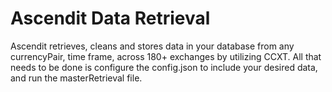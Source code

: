 # Ascendit Data Retrieval
Ascendit retrieves, cleans and stores data in your database from any currencyPair,
time frame, across 180+ exchanges by utilizing CCXT. All that needs to be done is
configure the config.json to include your desired data, and run the masterRetrieval file.
